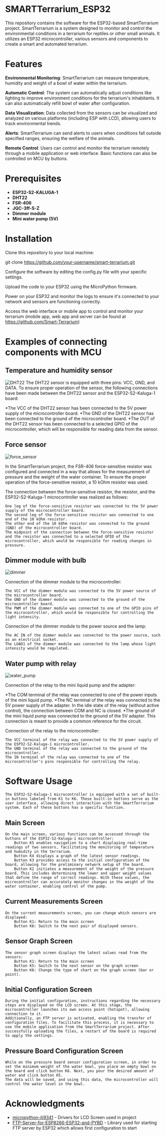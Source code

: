 # SMARTTerrarium_ESP32
This repository contains the software for the ESP32-based SmartTerrarium project. 
SmartTerrarium is a system designed to monitor and control the environmental conditions in a terrarium for reptiles or other small animals. 
It utilizes an ESP32 microcontroller, various sensors and components to create a smart and automated terrarium.

# Features

**Environmental Monitoring**: SmartTerrarium can measure temperature, humidity and weight of a bowl of water within the terrarium.

**Automatic Control**: The system can automatically adjust conditions like lighting to improve environment conditions for the terrarium's inhabitants. It can also automatically refill bowl of water after configuration.

**Data Visualization**: Data collected from the sensors can be visualized and analyzed on various platforms (including ESP with LCD), allowing users to track environmental trends.

**Alerts**: SmartTerrarium can send alerts to users when conditions fall outside specified ranges, ensuring the welfare of the animals.

**Remote Control**: Users can control and monitor the terrarium remotely through a mobile application or web interface. Basic functions can also be controlled on MCU by buttons.

# Prerequisites
- **ESP32-S2-KALUGA-1**
- **DHT22**
- **FSR-406**
- **JQC-3ff-S-Z**
- **Dimmer module**
- **Mini water pump (5V)**
  
# Installation
Clone this repository to your local machine:

git clone https://github.com/your-username/smart-terrarium.git

Configure the software by editing the config.py file with your specific settings.

Upload the code to your ESP32 using the MicroPython firmware.

Power on your ESP32 and monitor the logs to ensure it's connected to your network and sensors are functioning correctly.

Access the web interface or mobile app to control and monitor your terrarium (mobile app, web app and server can be found at https://github.com/Smart-Terrarium)

# Examples of connecting components with MCU
## Temperature and humidity sensor
![DHT22](https://github.com/Falron98/SMARTTerrarium_ESP32/assets/61655970/0fef7879-b333-4b9b-b028-c49d61431d3b)
The DHT22 sensor is equipped with three pins: VCC, GND, and DATA. 
To ensure proper operation of the sensor, the following connections have been made between the DHT22 sensor and the ESP32-S2-Kaluga-1 board:

*The VCC of the DHT22 sensor has been connected to the 5V power supply of the microcontroller board.
*The GND of the DHT22 sensor has been connected to the ground of the microcontroller board.
*The OUT of the DHT22 sensor has been connected to a selected GPIO of the microcontroller, which will be responsible for reading data from the sensor.

## Force sensor
![force_sensor](https://github.com/Falron98/SMARTTerrarium_ESP32/assets/61655970/91f3f638-8e5e-4571-9198-61b9b5a2bd04)

In the SmartTerrarium project, the FSR-406 force-sensitive resistor was configured and connected in a way that allows for the measurement of pressure and the weight of the water container. 
To ensure the proper operation of the force-sensitive resistor, a 10 kOhm resistor was used.

The connection between the force-sensitive resistor, the resistor, and the ESP32-S2-Kaluga-1 microcontroller was realized as follows:

    One leg of the force-sensitive resistor was connected to the 5V power supply of the microcontroller board.
    The second leg of the force-sensitive resistor was connected to one end of the 10 kOhm resistor.
    The other end of the 10 kOhm resistor was connected to the ground (GND) of the microcontroller board.
    The midpoint of the connection between the force-sensitive resistor and the resistor was connected to a selected GPIO of the microcontroller, which would be responsible for reading changes in pressure.

## Dimmer module with bulb
![dimmer](https://github.com/Falron98/SMARTTerrarium_ESP32/assets/61655970/c20fadee-63f2-4c04-b440-416122eb9607)

Connection of the dimmer module to the microcontroller:

    The VCC of the dimmer module was connected to the 5V power source of the microcontroller board.
    The GND of the dimmer module was connected to the ground of the microcontroller board.
    The PWM of the dimmer module was connected to one of the GPIO pins of the microcontroller, which would be responsible for controlling the light intensity.

Connection of the dimmer module to the power source and the lamp:

    The AC IN of the dimmer module was connected to the power source, such as an electrical socket.
    The LOAD1 of the dimmer module was connected to the lamp whose light intensity would be regulated.

## Water pump with relay
![water_pump](https://github.com/Falron98/SMARTTerrarium_ESP32/assets/61655970/21d97cca-fb66-43da-8141-d01b4e9fe74f)

Connection of the relay to the mini liquid pump and the adapter:

*The COM terminal of the relay was connected to one of the power inputs of the mini liquid pump.
*The NC terminal of the relay was connected to the 5V power supply of the adapter. In the idle state of the relay (without active control), the connection between COM and NC is closed.
*The ground of the mini liquid pump was connected to the ground of the 5V adapter. This connection is meant to provide a common reference for the circuit.

Connection of the relay to the microcontroller:

    The VCC terminal of the relay was connected to the 5V power supply of the ESP32-S2-Kaluga-1 microcontroller.
    The GND terminal of the relay was connected to the ground of the microcontroller.
    The IN terminal of the relay was connected to one of the microcontroller's pins responsible for controlling the relay.

# Software Usage
    The ESP32-S2-Kaluga-1 microcontroller is equipped with a set of built-in buttons labeled from K1 to K6. These built-in buttons serve as the user interface, allowing direct interaction with the SmartTerrarium system. Each of these buttons has a specific function.

## Main Screen
    On the main screen, various functions can be accessed through the buttons of the ESP32-S2-Kaluga-1 microcontroller:
        Button K5 enables navigation to a chart displaying real-time readings of two sensors, facilitating the monitoring of temperature and humidity in the terrarium.
        Button K4 displays a graph of the latest sensor readings.
        Button K3 provides access to the initial configuration of the board, allowing for the preliminary network setup of the board.
        Button K2 initiates a measurement of the weight of the pressure board. This includes determining the lower and upper weight values that define the range of correct readings. With these values, the microcontroller can accurately monitor changes in the weight of the water container, enabling control of the pump.

## Current Measurements Screen
    On the current measurements screen, you can change which sensors are displayed:
        Button K1: Return to the main screen
        Button K6: Switch to the next pair of displayed sensors.

## Sensor Graph Screen
    The sensor graph screen displays the latest values read from the sensors:
        Button K1: Return to the main screen
        Button K5: Switch to the next sensor on the graph screen
        Button K6: Change the type of chart on the graph screen (bar or point).

## Initial Configuration Screen
    During the initial configuration, instructions regarding the necessary steps are displayed on the LCD screen. At this stage, the microcontroller launches its own access point (hotspot), allowing connection to it.
    Additionally, an FTP server is activated, enabling the transfer of configuration files. To facilitate this process, it is necessary to use the mobile application from the SmartTerrarium project. After successfully uploading the files, a restart of the board is required to apply the settings.

## Pressure Board Configuration Screen
    While on the pressure board sensor configuration screen, in order to set the minimum weight of the water bowl, you place an empty bowl on the board and click button K6. Next, you pour the desired amount of water and click button K5. 
    The data will be saved, and using this data, the microcontroller will control the water level in the bowl.
    
# Acknowledgments
- [micropython-ili9341](https://github.com/rdagger/micropython-ili9341) - Drivers for LCD Screen used in project
- [FTP-Server-for-ESP8266-ESP32-and-PYBD](https://github.com/robert-hh/FTP-Server-for-ESP8266-ESP32-and-PYBD) - Library used for starting FTP server by ESP32 which allows first configuration to start
